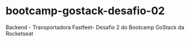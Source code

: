 # bootcamp-gostack-desafio-02
Backend - Transportadora Fastfeet- Desafio 2 do Bootcamp GoStack da Rocketseat 

